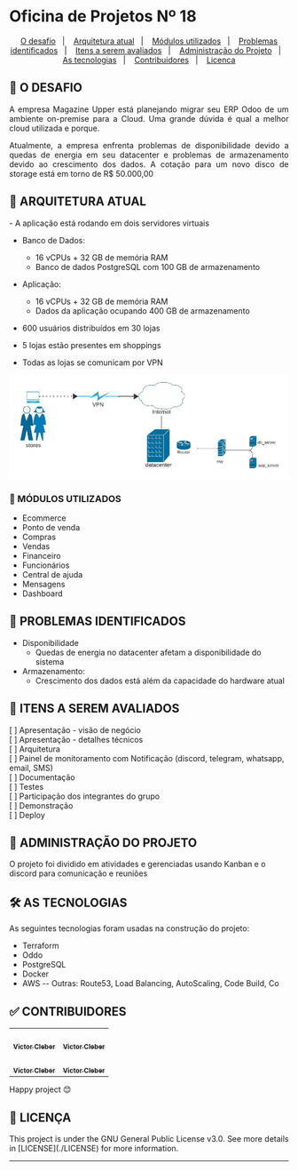# Oficina de Projetos Nº 18

<p align="center">
  <a href="#Desafio">O desafio</a>&nbsp;&nbsp;&nbsp;|&nbsp;&nbsp;&nbsp;
  <a href="#ArquiteturaAtual">Arquitetura atual</a>&nbsp;&nbsp;&nbsp;|&nbsp;&nbsp;&nbsp;
  <a href="#ModulosUtilizados">Módulos utilizados</a>&nbsp;&nbsp;&nbsp;|&nbsp;&nbsp;&nbsp;
  <a href="#ProblemasIdentificados">Problemas identificados</a>&nbsp;&nbsp;&nbsp;|&nbsp;&nbsp;&nbsp;
  <a href="#ItensASeremAvaliados">Itens a serem avaliados</a>&nbsp;&nbsp;&nbsp;|&nbsp;&nbsp;&nbsp;
  <a href="#AdministracaoDoProjeto">Administração do Projeto</a>&nbsp;&nbsp;&nbsp;|&nbsp;&nbsp;&nbsp;
  <a href="#AsTecnologias">As tecnologias</a>&nbsp;&nbsp;&nbsp;|&nbsp;&nbsp;&nbsp;
  <a href="#Contribuidores">Contribuidores</a>&nbsp;&nbsp;&nbsp;|&nbsp;&nbsp;&nbsp;
  <a href="#memo-licenca">Licenca</a>
</p>


## 🚀 O DESAFIO

<p align="justify">A empresa Magazine Upper está planejando migrar seu ERP Odoo de um ambiente on-premise para a Cloud. Uma grande dúvida é qual a melhor cloud utilizada e porque.</p>
<p align="justify">Atualmente, a empresa enfrenta problemas de disponibilidade devido a quedas de energia em seu datacenter e problemas de armazenamento devido ao crescimento dos dados. A cotação para um novo disco de storage está em torno de R$ 50.000,00</p>

## 🎲 ARQUITETURA ATUAL
<p align="justify">- A aplicação está rodando em dois servidores virtuais</p>

- Banco de Dados:
  - 16 vCPUs + 32 GB de memória RAM
  - Banco de dados PostgreSQL com 100 GB de armazenamento

- Aplicação:
  - 16 vCPUs + 32 GB de memória RAM
  - Dados da aplicação ocupando 400 GB de armazenamento

- 600 usuários distribuídos em 30 lojas
- 5 lojas estão presentes em shoppings
- Todas as lojas se comunicam por VPN


![plot](./diagrams/actual_architecture.JPG)

### 🎲 MÓDULOS UTILIZADOS
- Ecommerce
- Ponto de venda
- Compras
- Vendas
- Financeiro
- Funcionários
- Central de ajuda
- Mensagens
- Dashboard

## 🎲 PROBLEMAS IDENTIFICADOS
- Disponibilidade
  - Quedas de energia no datacenter afetam a disponibilidade
do sistema
- Armazenamento:
  - Crescimento dos dados está além da capacidade do hardware atual


## 📝 ITENS A SEREM AVALIADOS
[ ] Apresentação - visão de negócio</br>
[ ] Apresentação - detalhes técnicos</br>
[ ] Arquitetura</br>
[ ] Painel de monitoramento com Notificação (discord, telegram, whatsapp, email, SMS)</br>
[ ] Documentação</br>
[ ] Testes</br>
[ ] Participação dos integrantes do grupo</br>
[ ] Demonstração</br>
[ ] Deploy</br>

## 📝 ADMINISTRAÇÃO DO PROJETO
O projeto foi dividido em atividades e gerenciadas usando Kanban e o discord para comunicação e reuniões

## 🛠 AS TECNOLOGIAS
As seguintes tecnologias foram usadas na construção do projeto:
- Terraform
- Oddo
- PostgreSQL
- Docker
- AWS
  -- Outras: Route53, Load Balancing, AutoScaling, Code Build, Co

## ✅ CONTRIBUIDORES

<table>
  <tr>
    <td align="center"><a href="https://www.linkedin.com/in/victor-cleber/?locale=en_US"><img style="border-radius: 50%;" src="https://avatars.githubusercontent.com/u/13708226?v=4" width="100px;" alt=""/><br /><sub><b>Victor Cleber</b></sub></a><br /></td>
    <td align="center"><a href="https://www.linkedin.com/in/victor-cleber/?locale=en_US"><img style="border-radius: 50%;" src="https://avatars.githubusercontent.com/u/13708226?v=4" width="100px;" alt=""/><br /><sub><b>Victor Cleber</b></sub></a><br /></td>

  </tr>
  <tr>
     <td align="center"><a href="https://www.linkedin.com/in/victor-cleber/?locale=en_US"><img style="border-radius: 50%;" src="https://avatars.githubusercontent.com/u/13708226?v=4" width="100px;" alt=""/><br /><sub><b>Victor Cleber</b></sub></a><br /></td>
      <td align="center"><a href="https://www.linkedin.com/in/victor-cleber/?locale=en_US"><img style="border-radius: 50%;" src="https://avatars.githubusercontent.com/u/13708226?v=4" width="100px;" alt=""/><br /><sub><b>Victor Cleber</b></sub></a><br /></td>
  </tr>
</table>

Happy project 😊

##  🔗 LICENÇA

 <p align="justify">This project is under the GNU General Public License v3.0. See more details in [LICENSE](./LICENSE) for more information.</p>

---